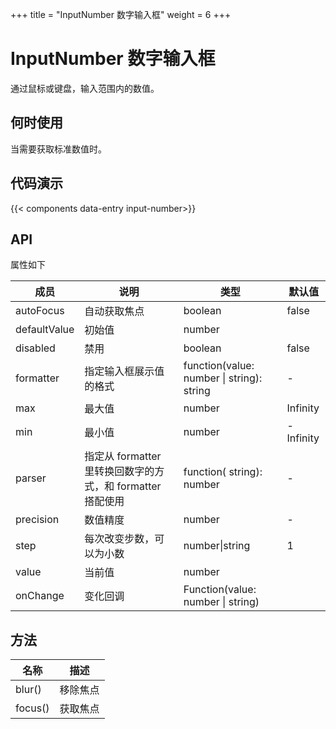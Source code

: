 +++
title = "InputNumber 数字输入框"
weight = 6
+++

# InputNumber 数字输入框

通过鼠标或键盘，输入范围内的数值。

## 何时使用

当需要获取标准数值时。

## 代码演示

{{< components data-entry input-number>}}

## API

属性如下

| 成员 | 说明 | 类型 | 默认值 |
| --- | --- | --- | --- |
| autoFocus | 自动获取焦点 | boolean | false |
| defaultValue | 初始值 | number |  |
| disabled | 禁用 | boolean | false |
| formatter | 指定输入框展示值的格式 | function(value: number \| string): string | - |
| max | 最大值 | number | Infinity |
| min | 最小值 | number | -Infinity |
| parser | 指定从 formatter 里转换回数字的方式，和 formatter 搭配使用 | function( string): number | - |
| precision | 数值精度 | number | - |
| step | 每次改变步数，可以为小数 | number\|string | 1 |
| value | 当前值 | number |  |
| onChange | 变化回调 | Function(value: number \| string) |  |


## 方法

| 名称 | 描述 |
| --- | --- |
| blur() | 移除焦点 |
| focus() | 获取焦点 |